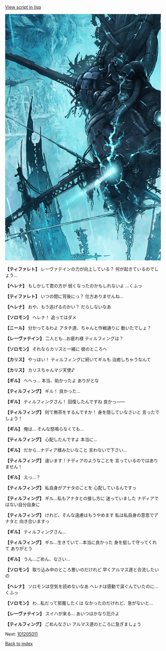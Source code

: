 [View script in lisp](../scripts/101204063.txt)

![underground_world_3.png](../images/backgrounds/underground_world_3.png)

**【ティファレト】**
レーヴァテインの力が向上している？
何が起きているのでしょう…

**【ヘレナ】**
もしかして君の方が
弱くなったのかもしれないよ
…くふっ

**【ティファレト】**
いつの間に背後にっ？
仕方ありませんね…

**【ヘレナ】**
おや、もう逃げるのかい？
だらしないなあ

**【ソロモン】**
ヘレナ！
追ってはダメ

**【ニール】**
分かってるわよ
アタチ達、ちゃんと作戦通りに
動いたでしょ？

**【レーヴァテイン】**
二人とも…お疲れ様
ティルフィングは？

**【ソロモン】**
それならカリスと一緒に
彼のところへ

**【カリス】**
やっほい！
ティルフィングに続いてギルも
治癒しちゃうなんて

**【カリス】**
カリスちゃんマジ天使♪

**【ギル】**
へへっ…
本当、助かったよ
ありがとな

**【ティルフィング】**
ギル！
良かった…

**【ギル】**
ティルフィングさん！
回復したんですね
良かっ――

**【ティルフィング】**
何て無茶をするんですか！
身を隠していなさいと
言ったでしょう！

**【ギル】**
俺は…
そんな怒鳴らなくても…

**【ティルフィング】**
心配したんですよ
本当に…

**【ギル】**
だから…ナディア様みたいなこと
言わないで下さい…

**【ティルフィング】**
違います！ナディアのようなことを
言っているのではありません！

**【ギル】**
えっ…？

**【ティルフィング】**
私自身がアナタのことを
心配しているんですっ

**【ティルフィング】**
ギル…私もアナタとの接し方に
迷っていました
ナディアではない自分自身に

**【ティルフィング】**
けれど、そんな遠慮はもうやめます
私は私自身の意思でアナタと
向き合いますっ

**【ギル】**
ティルフィングさん…

**【ティルフィング】**
ギル…生きていて…本当に良かった
身を挺して守ってくれて
ありがとう

**【ギル】**
うん…ごめん、なさい…

**【ソロモン】**
取り込み中のところ悪いのだけれど
早くアルマス達と合流したいの

**【ヘレナ】**
ソロモンは空気を読めないなあ
ヘレナは感動で涙ぐんでいたのに…
くふっ

**【ソロモン】**
わ…私だって邪魔したくは
なかったのだけれど、急がないと…

**【レーヴァテイン】**
スイハが来る…
あいつはかなり厄介よ

**【ティルフィング】**
ごめんなさい
アルマス達のところに急ぎましょう

Next: [101205011](101205011.md)

[Back to index](index.md)
